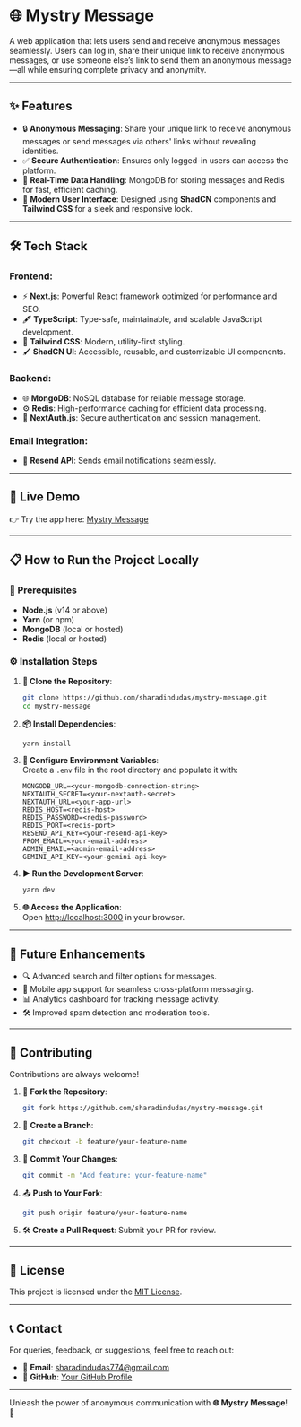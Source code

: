 # **🌐 Mystry Message**  

A web application that lets users send and receive anonymous messages seamlessly. Users can log in, share their unique link to receive anonymous messages, or use someone else’s link to send them an anonymous message—all while ensuring complete privacy and anonymity.  

---  

## **✨ Features**  

- 🔒 **Anonymous Messaging**: Share your unique link to receive anonymous messages or send messages via others' links without revealing identities.  
- ✅ **Secure Authentication**: Ensures only logged-in users can access the platform.  
- 💾 **Real-Time Data Handling**: MongoDB for storing messages and Redis for fast, efficient caching.  
- 🎨 **Modern User Interface**: Designed using **ShadCN** components and **Tailwind CSS** for a sleek and responsive look.  

---  

## **🛠️ Tech Stack**  

### **Frontend**:  
- ⚡ **Next.js**: Powerful React framework optimized for performance and SEO.  
- 🖋️ **TypeScript**: Type-safe, maintainable, and scalable JavaScript development.  
- 🌈 **Tailwind CSS**: Modern, utility-first styling.  
- 🖌️ **ShadCN UI**: Accessible, reusable, and customizable UI components.  

### **Backend**:  
- 🌐 **MongoDB**: NoSQL database for reliable message storage.  
- ⚙️ **Redis**: High-performance caching for efficient data processing.  
- 🔑 **NextAuth.js**: Secure authentication and session management.

### **Email Integration**:  
- 📧 **Resend API**: Sends email notifications seamlessly.  

---  

## **🚀 Live Demo**  

👉 Try the app here: [Mystry Message](https://mystry-message.sharadindudas.com)  

---  

## **📋 How to Run the Project Locally**  

### **🔧 Prerequisites**  
- **Node.js** (v14 or above)  
- **Yarn** (or npm)  
- **MongoDB** (local or hosted)  
- **Redis** (local or hosted)  

### **⚙️ Installation Steps**  

1. **📂 Clone the Repository**:  
   ```bash  
   git clone https://github.com/sharadindudas/mystry-message.git  
   cd mystry-message  
   ```  

2. **📦 Install Dependencies**:  
   ```bash  
   yarn install  
   ```  

3. **📝 Configure Environment Variables**:  
   Create a `.env` file in the root directory and populate it with:  
   ```plaintext  
   MONGODB_URL=<your-mongodb-connection-string>  
   NEXTAUTH_SECRET=<your-nextauth-secret>  
   NEXTAUTH_URL=<your-app-url>  
   REDIS_HOST=<redis-host>  
   REDIS_PASSWORD=<redis-password>  
   REDIS_PORT=<redis-port>  
   RESEND_API_KEY=<your-resend-api-key>  
   FROM_EMAIL=<your-email-address>  
   ADMIN_EMAIL=<admin-email-address>  
   GEMINI_API_KEY=<your-gemini-api-key>  
   ```  

4. **▶️ Run the Development Server**:  
   ```bash  
   yarn dev  
   ```  

5. **🌐 Access the Application**:  
   Open [http://localhost:3000](http://localhost:3000) in your browser.  

---  

## **🌟 Future Enhancements**  

- 🔍 Advanced search and filter options for messages.  
- 📱 Mobile app support for seamless cross-platform messaging.  
- 📊 Analytics dashboard for tracking message activity.  
- 🛠️ Improved spam detection and moderation tools.  

---  

## **🤝 Contributing**  

Contributions are always welcome!  

1. 🍴 **Fork the Repository**:  
   ```bash  
   git fork https://github.com/sharadindudas/mystry-message.git  
   ```  

2. 🔀 **Create a Branch**:  
   ```bash  
   git checkout -b feature/your-feature-name  
   ```  

3. 💾 **Commit Your Changes**:  
   ```bash  
   git commit -m "Add feature: your-feature-name"  
   ```  

4. 📤 **Push to Your Fork**:  
   ```bash  
   git push origin feature/your-feature-name  
   ```  

5. 🛠️ **Create a Pull Request**: Submit your PR for review.  

---  

## **📜 License**  

This project is licensed under the [MIT License](LICENSE).  

---  

## **📞 Contact**  

For queries, feedback, or suggestions, feel free to reach out:  

- 📧 **Email**: [sharadindudas774@gmail.com](mailto:sharadindudas774@gmail.com)  
- 🐙 **GitHub**: [Your GitHub Profile](https://github.com/sharadindudas)  

---  

Unleash the power of anonymous communication with **🌐 Mystry Message**! 💬
